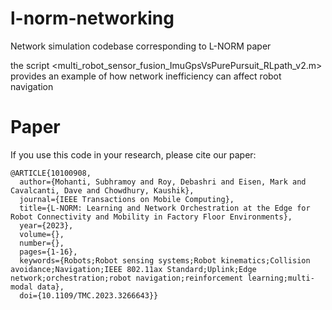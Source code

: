 # l-norm-networking
Network simulation codebase corresponding to L-NORM paper

the script <multi_robot_sensor_fusion_ImuGpsVsPurePursuit_RLpath_v2.m> provides an example of how network inefficiency can affect robot navigation


# Paper
If you use this code in your research, please cite our paper:


```
@ARTICLE{10100908,
  author={Mohanti, Subhramoy and Roy, Debashri and Eisen, Mark and Cavalcanti, Dave and Chowdhury, Kaushik},
  journal={IEEE Transactions on Mobile Computing}, 
  title={L-NORM: Learning and Network Orchestration at the Edge for Robot Connectivity and Mobility in Factory Floor Environments}, 
  year={2023},
  volume={},
  number={},
  pages={1-16},
  keywords={Robots;Robot sensing systems;Robot kinematics;Collision avoidance;Navigation;IEEE 802.11ax Standard;Uplink;Edge network;orchestration;robot navigation;reinforcement learning;multi-modal data},
  doi={10.1109/TMC.2023.3266643}}
```
